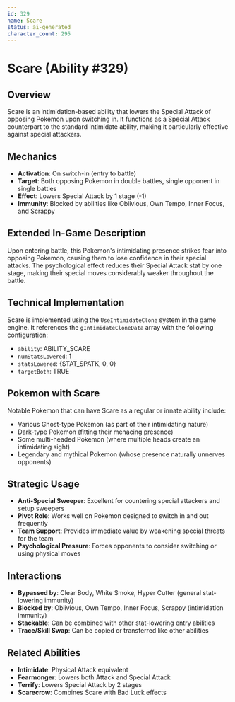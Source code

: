 ```yaml
---
id: 329
name: Scare
status: ai-generated
character_count: 295
---
```


# Scare (Ability #329)

## Overview
Scare is an intimidation-based ability that lowers the Special Attack of opposing Pokemon upon switching in. It functions as a Special Attack counterpart to the standard Intimidate ability, making it particularly effective against special attackers.

## Mechanics
- **Activation**: On switch-in (entry to battle)
- **Target**: Both opposing Pokemon in double battles, single opponent in single battles
- **Effect**: Lowers Special Attack by 1 stage (-1)
- **Immunity**: Blocked by abilities like Oblivious, Own Tempo, Inner Focus, and Scrappy

## Extended In-Game Description
Upon entering battle, this Pokemon's intimidating presence strikes fear into opposing Pokemon, causing them to lose confidence in their special attacks. The psychological effect reduces their Special Attack stat by one stage, making their special moves considerably weaker throughout the battle.

## Technical Implementation
Scare is implemented using the `UseIntimidateClone` system in the game engine. It references the `gIntimidateCloneData` array with the following configuration:
- `ability`: ABILITY_SCARE
- `numStatsLowered`: 1
- `statsLowered`: {STAT_SPATK, 0, 0}
- `targetBoth`: TRUE

## Pokemon with Scare
Notable Pokemon that can have Scare as a regular or innate ability include:
- Various Ghost-type Pokemon (as part of their intimidating nature)
- Dark-type Pokemon (fitting their menacing presence)
- Some multi-headed Pokemon (where multiple heads create an intimidating sight)
- Legendary and mythical Pokemon (whose presence naturally unnerves opponents)

## Strategic Usage
- **Anti-Special Sweeper**: Excellent for countering special attackers and setup sweepers
- **Pivot Role**: Works well on Pokemon designed to switch in and out frequently
- **Team Support**: Provides immediate value by weakening special threats for the team
- **Psychological Pressure**: Forces opponents to consider switching or using physical moves

## Interactions
- **Bypassed by**: Clear Body, White Smoke, Hyper Cutter (general stat-lowering immunity)
- **Blocked by**: Oblivious, Own Tempo, Inner Focus, Scrappy (intimidation immunity)
- **Stackable**: Can be combined with other stat-lowering entry abilities
- **Trace/Skill Swap**: Can be copied or transferred like other abilities

## Related Abilities
- **Intimidate**: Physical Attack equivalent
- **Fearmonger**: Lowers both Attack and Special Attack
- **Terrify**: Lowers Special Attack by 2 stages
- **Scarecrow**: Combines Scare with Bad Luck effects